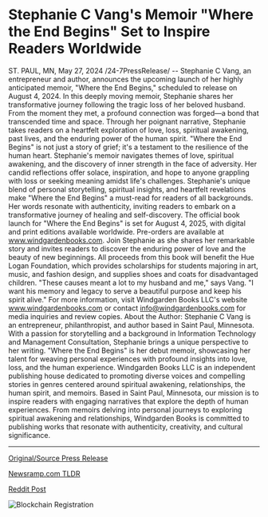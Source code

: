 # Stephanie C Vang's Memoir "Where the End Begins" Set to Inspire Readers Worldwide

ST. PAUL, MN, May 27, 2024 /24-7PressRelease/ -- Stephanie C Vang, an entrepreneur and author, announces the upcoming launch of her highly anticipated memoir, "Where the End Begins," scheduled to release on August 4, 2024.  In this deeply moving memoir, Stephanie shares her transformative journey following the tragic loss of her beloved husband. From the moment they met, a profound connection was forged—a bond that transcended time and space. Through her poignant narrative, Stephanie takes readers on a heartfelt exploration of love, loss, spiritual awakening, past lives, and the enduring power of the human spirit.  "Where the End Begins" is not just a story of grief; it's a testament to the resilience of the human heart. Stephanie's memoir navigates themes of love, spiritual awakening, and the discovery of inner strength in the face of adversity. Her candid reflections offer solace, inspiration, and hope to anyone grappling with loss or seeking meaning amidst life's challenges.  Stephanie's unique blend of personal storytelling, spiritual insights, and heartfelt revelations make "Where the End Begins" a must-read for readers of all backgrounds. Her words resonate with authenticity, inviting readers to embark on a transformative journey of healing and self-discovery.  The official book launch for "Where the End Begins" is set for August 4, 2025, with digital and print editions available worldwide. Pre-orders are available at www.windgardenbooks.com. Join Stephanie as she shares her remarkable story and invites readers to discover the enduring power of love and the beauty of new beginnings.  All proceeds from this book will benefit the Hue Logan Foundation, which provides scholarships for students majoring in art, music, and fashion design, and supplies shoes and coats for disadvantaged children. "These causes meant a lot to my husband and me," says Vang. "I want his memory and legacy to serve a beautiful purpose and keep his spirit alive."  For more information, visit Windgarden Books LLC's website www.windgardenbooks.com or contact info@windgardenbooks.com for media inquiries and review copies.  About the Author: Stephanie C Vang is an entrepreneur, philanthropist, and author based in Saint Paul, Minnesota. With a passion for storytelling and a background in Information Technology and Management Consultation, Stephanie brings a unique perspective to her writing. "Where the End Begins" is her debut memoir, showcasing her talent for weaving personal experiences with profound insights into love, loss, and the human experience.  Windgarden Books LLC is an independent publishing house dedicated to promoting diverse voices and compelling stories in genres centered around spiritual awakening, relationships, the human spirit, and memoirs. Based in Saint Paul, Minnesota, our mission is to inspire readers with engaging narratives that explore the depth of human experiences. From memoirs delving into personal journeys to exploring spiritual awakening and relationships, Windgarden Books is committed to publishing works that resonate with authenticity, creativity, and cultural significance. 

---

[Original/Source Press Release](https://www.24-7pressrelease.com/press-release/511189/stephanie-c-vangs-memoir-where-the-end-begins-set-to-inspire-readers-worldwide)
                    

[Newsramp.com TLDR](None) 



[Reddit Post](https://www.reddit.com/r/AwardsAndRecognition/comments/1d1lv05/entrepreneur_stephanie_c_vang_announces_release/) 



![Blockchain Registration](https://cdn.newsramp.app/24-7PressRelease/qrcode/245/27/knotkEuK.webp)